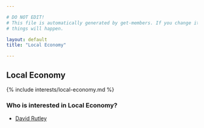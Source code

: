 ```yaml
---

# DO NOT EDIT!
# This file is automatically generated by get-members. If you change it, bad
# things will happen.

layout: default
title: "Local Economy"

---
```


## Local Economy

{% include interests/local-economy.md %}

### Who is interested in Local Economy?


* [David Rutley](/members/david-rutley.html)
